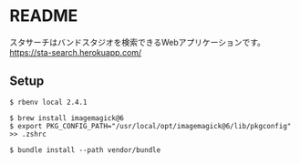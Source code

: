 # README
スタサーチはバンドスタジオを検索できるWebアプリケーションです。
https://sta-search.herokuapp.com/


## Setup
```
$ rbenv local 2.4.1

$ brew install imagemagick@6
$ export PKG_CONFIG_PATH="/usr/local/opt/imagemagick@6/lib/pkgconfig" >> .zshrc

$ bundle install --path vendor/bundle
```
